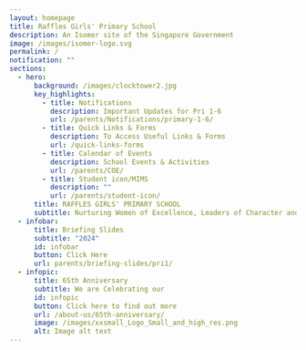 ```yaml
---
layout: homepage
title: Raffles Girls' Primary School
description: An Isomer site of the Singapore Government
image: /images/isomer-logo.svg
permalink: /
notification: ""
sections:
  - hero:
      background: /images/clocktower2.jpg
      key_highlights:
        - title: Notifications
          description: Important Updates for Pri 1-6
          url: /parents/Notifications/primary-1-6/
        - title: Quick Links & Forms
          description: To Access Useful Links & Forms
          url: /quick-links-forms
        - title: Calendar of Events
          description: School Events & Activities
          url: /parents/COE/
        - title: Student icon/MIMS
          description: ""
          url: /parents/student-icon/
      title: RAFFLES GIRLS' PRIMARY SCHOOL
      subtitle: Nurturing Women of Excellence, Leaders of Character and Service
  - infobar:
      title: Briefing Slides
      subtitle: "2024"
      id: infobar
      button: Click Here
      url: parents/briefing-slides/pri1/
  - infopic:
      title: 65th Anniversary
      subtitle: We are Celebrating our
      id: infopic
      button: Click here to find out more
      url: /about-us/65th-anniversary/
      image: /images/xxsmall_Logo_Small_and_high_res.png
      alt: Image alt text
---
```

